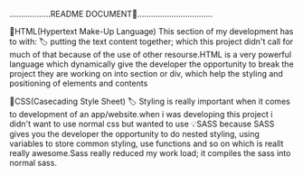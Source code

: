 ..................README DOCUMENT📃.................................

📍HTML(Hypertext Make-Up Language)
This section of my development has to with:
🏷️ putting the text content together; which this project didn't call for much of that because of the use of other resourse.HTML is a very powerful language which dynamically give the developer the opportunity to break the project they are working on into section or div, which help the styling and positioning of elements and contents

📍CSS(Casecading Style Sheet)
🏷️ Styling is really important when it comes to development of an app/website.when i was developing this project i didn't want to use normal css but wanted to use 💡SASS because SASS gives you the developer the opportunity to do nested styling, using variables to store common styling, use functions and so on which is reallt really awesome.Sass really reduced my work load; it compiles the sass into normal sass. 